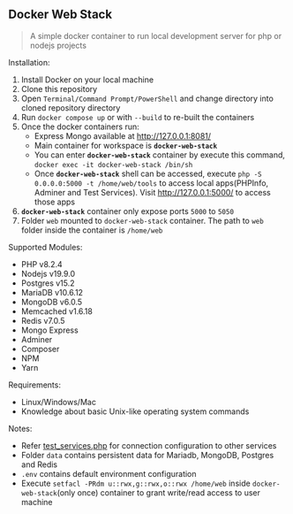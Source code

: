 ## ****Docker Web Stack****

> A simple docker container to run local development server for php or nodejs projects

Installation:
1. Install Docker on your local machine
2. Clone this repository
3. Open `Terminal/Command Prompt/PowerShell` and change directory into cloned repository directory
4. Run `docker compose up` or with `--build` to re-built the containers
5. Once the docker containers run:
	- Express Mongo available at http://127.0.0.1:8081/
	- Main container for workspace is **`docker-web-stack`**
	- You can enter  **`docker-web-stack`** container by execute this command, `docker exec -it docker-web-stack /bin/sh`
	- Once **`docker-web-stack`** shell can be accessed, execute `php -S 0.0.0.0:5000 -t /home/web/tools` to access local apps(PHPInfo, Adminer and Test Services). Visit http://127.0.0.1:5000/ to access those apps
6. **`docker-web-stack`** container only expose ports `5000` to `5050`
7. Folder `web` mounted to `docker-web-stack` container. The path to `web` folder inside the container is `/home/web`

Supported Modules:
- PHP v8.2.4
- Nodejs v19.9.0
- Postgres v15.2
- MariaDB v10.6.12
- MongoDB v6.0.5
- Memcached v1.6.18
- Redis v7.0.5
- Mongo Express
- Adminer
- Composer
- NPM
- Yarn

Requirements:
- Linux/Windows/Mac
- Knowledge about basic Unix-like operating system commands

Notes:
- Refer [test_services.php](https://github.com/arma7x/docker-web-stack/blob/master/web/tools/test_services.php) for connection configuration to other services
- Folder `data` contains persistent data for Mariadb, MongoDB,  Postgres  and Redis
- `.env` contains default environment configuration
-  Execute `setfacl -PRdm u::rwx,g::rwx,o::rwx /home/web` inside `docker-web-stack`(only once) container to grant write/read access to user machine

